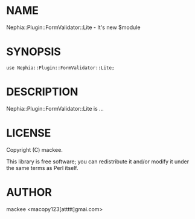 # NAME

Nephia::Plugin::FormValidator::Lite - It's new $module

# SYNOPSIS

    use Nephia::Plugin::FormValidator::Lite;

# DESCRIPTION

Nephia::Plugin::FormValidator::Lite is ...

# LICENSE

Copyright (C) mackee.

This library is free software; you can redistribute it and/or modify
it under the same terms as Perl itself.

# AUTHOR

mackee <macopy123\[attttt\]gmai.com>
